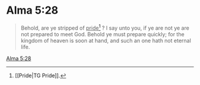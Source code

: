 # Alma 5:28

> Behold, are ye stripped of <u>pride</u>[^a] ? I say unto you, if ye are not ye are not prepared to meet God. Behold ye must prepare quickly; for the kingdom of heaven is soon at hand, and such an one hath not eternal life.

[Alma 5:28](https://www.churchofjesuschrist.org/study/scriptures/bofm/alma/5?lang=eng&id=p28#p28)


[^a]: [[Pride|TG Pride]].  
